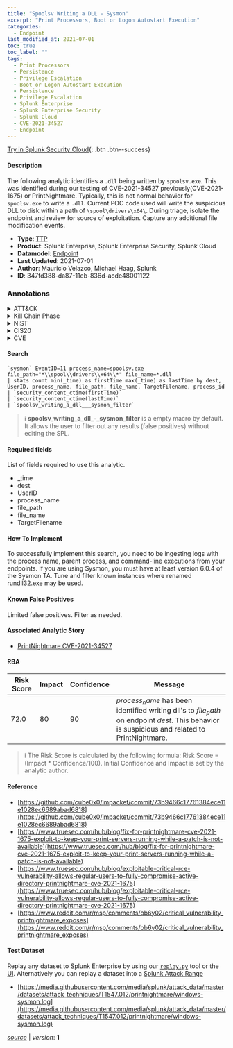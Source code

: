 ```yaml
---
title: "Spoolsv Writing a DLL - Sysmon"
excerpt: "Print Processors, Boot or Logon Autostart Execution"
categories:
  - Endpoint
last_modified_at: 2021-07-01
toc: true
toc_label: ""
tags:
  - Print Processors
  - Persistence
  - Privilege Escalation
  - Boot or Logon Autostart Execution
  - Persistence
  - Privilege Escalation
  - Splunk Enterprise
  - Splunk Enterprise Security
  - Splunk Cloud
  - CVE-2021-34527
  - Endpoint
---
```




[Try in Splunk Security Cloud](https://www.splunk.com/en_us/cyber-security.html){: .btn .btn--success}

#### Description

The following analytic identifies a `.dll` being written by `spoolsv.exe`. This was identified during our testing of CVE-2021-34527 previously(CVE-2021-1675) or PrintNightmare. Typically, this is not normal behavior for `spoolsv.exe` to write a `.dll`. Current POC code used will write the suspicious DLL to disk within a path of `\spool\drivers\x64\`. During triage, isolate the endpoint and review for source of exploitation. Capture any additional file modification events.

- **Type**: [TTP](https://github.com/splunk/security_content/wiki/Detection-Analytic-Types)
- **Product**: Splunk Enterprise, Splunk Enterprise Security, Splunk Cloud
- **Datamodel**: [Endpoint](https://docs.splunk.com/Documentation/CIM/latest/User/Endpoint)
- **Last Updated**: 2021-07-01
- **Author**: Mauricio Velazco, Michael Haag, Splunk
- **ID**: 347fd388-da87-11eb-836d-acde48001122

### Annotations
<details>
  <summary>ATT&CK</summary>

<div markdown="1">

#### [ATT&CK](https://attack.mitre.org/)

| ID          | Technique   | Tactic         |
| ----------- | ----------- |--------------- |
| [T1547.012](https://attack.mitre.org/techniques/T1547/012/) | Print Processors | Persistence, Privilege Escalation |

| [T1547](https://attack.mitre.org/techniques/T1547/) | Boot or Logon Autostart Execution | Persistence, Privilege Escalation |

</div>
</details>


<details>
  <summary>Kill Chain Phase</summary>

<div markdown="1">

* Exploitation


</div>
</details>


<details>
  <summary>NIST</summary>

<div markdown="1">



</div>
</details>

<details>
  <summary>CIS20</summary>

<div markdown="1">



</div>
</details>

<details>
  <summary>CVE</summary>

<div markdown="1">

| ID          | Summary | [CVSS](https://nvd.nist.gov/vuln-metrics/cvss) |
| ----------- | ----------- | -------------- |
| [CVE-2021-34527](https://nvd.nist.gov/vuln/detail/CVE-2021-34527) | Windows Print Spooler Remote Code Execution Vulnerability | 9.0 |



</div>
</details>


#### Search

```
`sysmon` EventID=11 process_name=spoolsv.exe file_path="*\\spool\\drivers\\x64\\*" file_name=*.dll 
| stats count min(_time) as firstTime max(_time) as lastTime by dest, UserID, process_name, file_path, file_name, TargetFilename, process_id 
| `security_content_ctime(firstTime)` 
| `security_content_ctime(lastTime)` 
| `spoolsv_writing_a_dll___sysmon_filter`
```

> :information_source:
> **spoolsv_writing_a_dll_-_sysmon_filter** is a empty macro by default. It allows the user to filter out any results (false positives) without editing the SPL.



#### Required fields
List of fields required to use this analytic.
* _time
* dest
* UserID
* process_name
* file_path
* file_name
* TargetFilename



#### How To Implement
To successfully implement this search, you need to be ingesting logs with the process name, parent process, and command-line executions from your endpoints. If you are using Sysmon, you must have at least version 6.0.4 of the Sysmon TA. Tune and filter known instances where renamed rundll32.exe may be used.
#### Known False Positives
Limited false positives. Filter as needed.

#### Associated Analytic Story
* [PrintNightmare CVE-2021-34527](/stories/printnightmare_cve-2021-34527)




#### RBA

| Risk Score  | Impact      | Confidence   | Message      |
| ----------- | ----------- |--------------|--------------|
| 72.0 | 80 | 90 | $process_name$ has been identified writing dll&#39;s to $file_path$ on endpoint $dest$. This behavior is suspicious and related to PrintNightmare. |


> :information_source:
> The Risk Score is calculated by the following formula: Risk Score = (Impact * Confidence/100). Initial Confidence and Impact is set by the analytic author.


#### Reference

* [https://github.com/cube0x0/impacket/commit/73b9466c17761384ece11e1028ec6689abad6818](https://github.com/cube0x0/impacket/commit/73b9466c17761384ece11e1028ec6689abad6818)
* [https://www.truesec.com/hub/blog/fix-for-printnightmare-cve-2021-1675-exploit-to-keep-your-print-servers-running-while-a-patch-is-not-available](https://www.truesec.com/hub/blog/fix-for-printnightmare-cve-2021-1675-exploit-to-keep-your-print-servers-running-while-a-patch-is-not-available)
* [https://www.truesec.com/hub/blog/exploitable-critical-rce-vulnerability-allows-regular-users-to-fully-compromise-active-directory-printnightmare-cve-2021-1675](https://www.truesec.com/hub/blog/exploitable-critical-rce-vulnerability-allows-regular-users-to-fully-compromise-active-directory-printnightmare-cve-2021-1675)
* [https://www.reddit.com/r/msp/comments/ob6y02/critical_vulnerability_printnightmare_exposes](https://www.reddit.com/r/msp/comments/ob6y02/critical_vulnerability_printnightmare_exposes)



#### Test Dataset
Replay any dataset to Splunk Enterprise by using our [`replay.py`](https://github.com/splunk/attack_data#using-replaypy) tool or the [UI](https://github.com/splunk/attack_data#using-ui).
Alternatively you can replay a dataset into a [Splunk Attack Range](https://github.com/splunk/attack_range#replay-dumps-into-attack-range-splunk-server)

* [https://media.githubusercontent.com/media/splunk/attack_data/master/datasets/attack_techniques/T1547.012/printnightmare/windows-sysmon.log](https://media.githubusercontent.com/media/splunk/attack_data/master/datasets/attack_techniques/T1547.012/printnightmare/windows-sysmon.log)



[*source*](https://github.com/splunk/security_content/tree/develop/detections/endpoint/spoolsv_writing_a_dll_-_sysmon.yml) \| *version*: **1**
